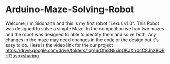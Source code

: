 # Arduino-Maze-Solving-Robot
Welcome, I'm Siddharth and this is my first robot "Lexus v1.0".  This Robot was designed to solve a simple Maze.  In the competition we had two mazes and the robot was designed to able to identify them and solve both.  Any changes in the maze may need changes in the code or the design but it's easy to do.
Here is the video link for the our project https://drive.google.com/drive/folders/1qh16r0fe8NkxipOKJXh0cC8JhX8QRrff?usp=sharing

